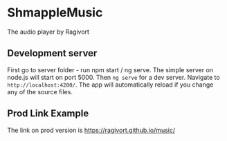 # ShmappleMusic

The audio player by Ragivort

## Development server
First go to server folder - run npm start / ng serve. The simple server on node.js will start on port 5000.
Then `ng serve` for a dev server. Navigate to `http://localhost:4200/`.
The app will automatically reload if you change any of the source files.

## Prod Link Example
The link on prod version is https://ragivort.github.io/music/
